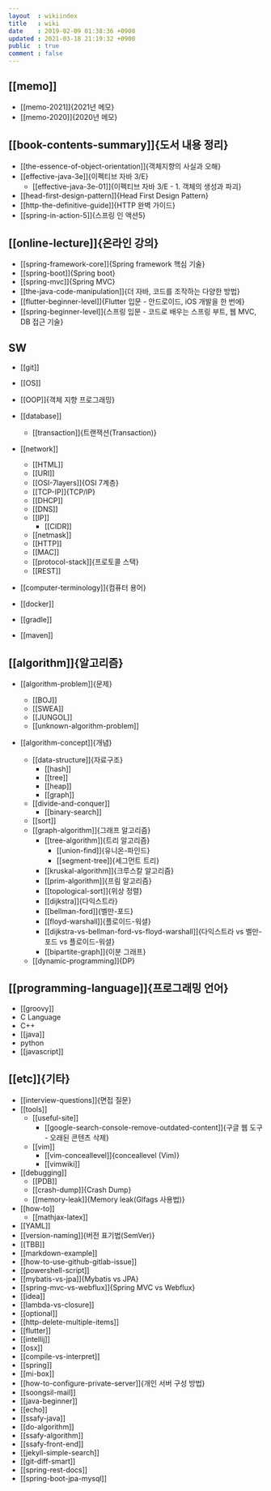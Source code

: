 ```yaml
---
layout  : wikiindex
title   : wiki
date    : 2019-02-09 01:38:36 +0900
updated : 2021-03-18 21:19:32 +0900
public  : true
comment : false
---
```


## [[memo]]
- [[memo-2021]]{2021년 메모}
- [[memo-2020]]{2020년 메모}


## [[book-contents-summary]]{도서 내용 정리}
- [[the-essence-of-object-orientation]]{객체지향의 사실과 오해}
- [[effective-java-3e]]{이펙티브 자바 3/E}
	- [[effective-java-3e-01]]{이펙티브 자바 3/E - 1. 객체의 생성과 파괴}
- [[head-first-design-pattern]]{Head First Design Pattern}
- [[http-the-definitive-guide]]{HTTP 완벽 가이드}
- [[spring-in-action-5]]{스프링 인 액션5}
 
## [[online-lecture]]{온라인 강의}
- [[spring-framework-core]]{Spring framework 핵심 기술}
- [[spring-boot]]{Spring boot}
- [[spring-mvc]]{Spring MVC}
- [[the-java-code-manipulation]]{더 자바, 코드를 조작하는 다양한 방법}
- [[flutter-beginner-level]]{Flutter 입문 - 안드로이드, iOS 개발을 한 번에}
- [[spring-beginner-level]]{스프링 입문 - 코드로 배우는 스프링 부트, 웹 MVC, DB 접근 기술}
 

 
## SW
- [[git]]
- [[OS]]
- [[OOP]]{객체 지향 프로그래밍}
- [[database]]
	- [[transaction]]{트랜잭션(Transaction)}
- [[network]]
	- [[HTML]]
	- [[URI]]
	- [[OSI-7layers]]{OSI 7계층}
	- [[TCP-IP]]{TCP/IP}
	- [[DHCP]]
	- [[DNS]]
	- [[IP]]
		- [[CIDR]]
	- [[netmask]]
	- [[HTTP]]
	- [[MAC]]
	- [[protocol-stack]]{프로토콜 스택}
	- [[REST]]

- [[computer-terminology]]{컴퓨터 용어}
- [[docker]]
- [[gradle]]
- [[maven]]

## [[algorithm]]{알고리즘}
- [[algorithm-problem]]{문제}
	- [[BOJ]]
	- [[SWEA]]
	- [[JUNGOL]]
	- [[unknown-algorithm-problem]]

- [[algorithm-concept]]{개념}
	- [[data-structure]]{자료구조}
		- [[hash]]
		- [[tree]]
		- [[heap]]
		- [[graph]]
	- [[divide-and-conquer]]
		- [[binary-search]]
	- [[sort]]
	- [[graph-algorithm]]{그래프 알고리즘}
		- [[tree-algorithm]]{트리 알고리즘}
			- [[union-find]]{유니온-파인드}
			- [[segment-tree]]{세그먼트 트리}
		- [[kruskal-algorithm]]{크루스칼 알고리즘}
		- [[prim-algorithm]]{프림 알고리즘}
		- [[topological-sort]]{위상 정렬}
		- [[dijkstra]]{다익스트라}
		- [[bellman-ford]]{벨만-포드}
		- [[floyd-warshall]]{플로이드-워셜}
		- [[dijkstra-vs-bellman-ford-vs-floyd-warshall]]{다익스트라 vs 벨만-포드 vs 플로이드-워셜}
		- [[bipartite-graph]]{이분 그래프}
	- [[dynamic-programming]]{DP}
 
## [[programming-language]]{프로그래밍 언어}
- [[groovy]]
- C Language
- C++
- [[java]]
- python
- [[javascript]]
 
 

## [[etc]]{기타}
- [[interview-questions]]{면접 질문}
- [[tools]]
    - [[useful-site]]
        - [[google-search-console-remove-outdated-content]]{구글 웹 도구 - 오래된 콘텐츠 삭제}
	- [[vim]]
		- [[vim-conceallevel]]{conceallevel (Vim)}
		- [[vimwiki]]
- [[debugging]]
	- [[PDB]]
	- [[crash-dump]]{Crash Dump}
	- [[memory-leak]]{Memory leak(Glfags 사용법)}
- [[how-to]]
    - [[mathjax-latex]]
- [[YAML]]
- [[version-naming]]{버전 표기법(SemVer)}
- [[TBB]]
- [[markdown-example]]
- [[how-to-use-github-gitlab-issue]]
- [[powershell-script]]
- [[mybatis-vs-jpa]]{Mybatis vs JPA}
- [[spring-mvc-vs-webflux]]{Spring MVC vs Webflux}
- [[idea]]
- [[lambda-vs-closure]]
- [[optional]]
- [[http-delete-multiple-items]]
- [[flutter]]
- [[intellij]]
- [[osx]]
- [[compile-vs-interpret]]
- [[spring]]
- [[mi-box]]
- [[how-to-configure-private-server]]{개인 서버 구성 방법}
- [[soongsil-mail]]
- [[java-beginner]]
- [[echo]]
- [[ssafy-java]]
- [[do-algorithm]]
- [[ssafy-algorithm]]
- [[ssafy-front-end]]
- [[jekyll-simple-search]]
- [[git-diff-smart]]
- [[spring-rest-docs]]
- [[spring-boot-jpa-mysql]]
